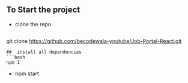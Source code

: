 ## To Start the project
- clone the repo
  ```bash
 git clone https://github.com/becodewala-youtube/Job-Portal-React.git
  ```
##  install all dependencies
```bash
npm I
```
- npm start
